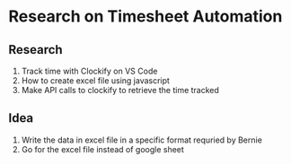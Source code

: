 # Research on Timesheet Automation

## Research
1. Track time with Clockify on VS Code
2. How to create excel file using javascript
3. Make API calls to clockify to retrieve the time tracked

## Idea
1. Write the data in excel file in a specific format requried by Bernie
2. Go for the excel file instead of google sheet
